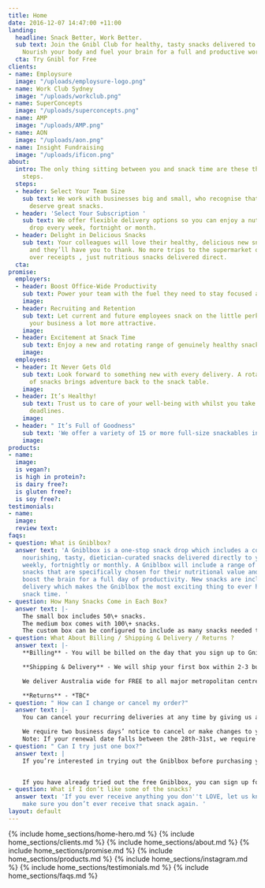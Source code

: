 ```yaml
---
title: Home
date: 2016-12-07 14:47:00 +11:00
landing:
  headline: Snack Better, Work Better.
  sub text: Join the Gnibl Club for healthy, tasty snacks delivered to your office.
    Nourish your body and fuel your brain for a full and productive work day.
  cta: Try Gnibl for Free
clients:
- name: Employsure
  image: "/uploads/employsure-logo.png"
- name: Work Club Sydney
  image: "/uploads/workclub.png"
- name: SuperConcepts
  image: "/uploads/superconcepts.png"
- name: AMP
  image: "/uploads/AMP.png"
- name: AON
  image: "/uploads/aon.png"
- name: Insight Fundraising
  image: "/uploads/ificon.png"
about:
  intro: The only thing sitting between you and snack time are these three simple
    steps.
  steps:
  - header: Select Your Team Size
    sub text: We work with businesses big and small, who recognise that great teams
      deserve great snacks.
  - header: 'Select Your Subscription '
    sub text: We offer flexible delivery options so you can enjoy a nutritious snack
      drop every week, fortnight or month.
  - header: Delight in Delicious Snacks
    sub text: Your colleagues will love their healthy, delicious new snack options
      and they’ll have you to thank. No more trips to the supermarket or fumbling
      over receipts , just nutritious snacks delivered direct.
  cta: 
promise:
  employers:
  - header: Boost Office-Wide Productivity
    sub text: Power your team with the fuel they need to stay focused and productive.
    image: 
  - header: Recruiting and Retention
    sub text: Let current and future employees snack on the little perk that makes
      your business a lot more attractive.
    image: 
  - header: Excitement at Snack Time
    sub text: Enjoy a new and rotating range of genuinely healthy snacks in each delivery.
    image: 
  employees:
  - header: It Never Gets Old
    sub text: Look forward to something new with every delivery. A rotating range
      of snacks brings adventure back to the snack table.
    image: 
  - header: It’s Healthy!
    sub text: Trust us to care of your well-being with whilst you take care of your
      deadlines.
    image: 
  - header: " It’s Full of Goodness"
    sub text: 'We offer a variety of 15 or more full-size snackables in each delivery. '
    image: 
products:
- name: 
  image: 
  is vegan?: 
  is high in protein?: 
  is dairy free?: 
  is gluten free?: 
  is soy free?: 
testimonials:
- name: 
  image: 
  review text: 
faqs:
- question: What is Gniblbox?
  answer text: 'A Gniblbox is a one-stop snack drop which includes a collection of
    nourishing, tasty, dietician-curated snacks delivered directly to your office
    weekly, fortnightly or monthly. A Gniblbox will include a range of different full-sized
    snacks that are specifically chosen for their nutritional value and ability to
    boost the brain for a full day of productivity. New snacks are included in each
    delivery which makes the Gniblbox the most exciting thing to ever happen to your
    snack time. '
- question: How Many Snacks Come in Each Box?
  answer text: |-
    The small box includes 50\+ snacks.
    The medium box comes with 100\+ snacks.
    The custom box can be configured to include as many snacks needed to suit your unique needs.
- question: What About Billing / Shipping & Delivery / Returns ?
  answer text: |-
    **Billing** - You will be billed on the day that you sign up to Gniblbox. Following this, you will be placed on our advanced billing cycle. If you are on a monthly subscription you will be billed on the 20th of each month, if you are on a 3,6 or 12 month subscription you will be billed every 3, 6 or 12 months on the 20th of the month paying for the month ahead.

    **Shipping & Delivery** - We will ship your first box within 2-3 business days of receiving your order. You can choose to receive your boxes weekly, fortnightly or monthly. We deliver Tuesdays and Thursdays *TBC*

    We deliver Australia wide for FREE to all major metropolitan centres. If you live outside Sydney, Melbourne, Brisbane, Perth, or Adelaide, please get in touch (include link to Contact page ) and we'll provide a quote for delivery to your area.

    **Returns** - *TBC*
- question: " How can I change or cancel my order?"
  answer text: |-
    You can cancel your recurring deliveries at any time by giving us a call, or sending an email to <info@gnibl.com>. If we have already packed and dispatched your box before we receive your request, that box will be your final charge.

    We require two business days’ notice to cancel or make changes to your shipment.
    Note: If your renewal date falls between the 28th-31st, we require notice prior to the 26th of the month.
- question: " Can I try just one box?"
  answer text: |
    If you’re interested in trying out the Gniblbox before purchasing your subscription, you can try our Free Trial Box.


    If you have already tried out the free Gniblbox, you can sign up for a subscription which can be cancelled at anytime. Don’t forget, you’ll have to give us two days notice before your subscription renewal to cancel your upcoming order.
- question: What if I don’t like some of the snacks?
  answer text: 'If you ever receive anything you don''t LOVE, let us know and we’ll
    make sure you don’t ever receive that snack again. '
layout: default
---
```


<main>
  {% include home_sections/home-hero.md %}
  {% include home_sections/clients.md %}
  {% include home_sections/about.md %}
  {% include home_sections/promise.md %}
  {% include home_sections/products.md %}
  {% include home_sections/instagram.md %}
  {% include home_sections/testimonials.md %}
  {% include home_sections/faqs.md %}
</main>
